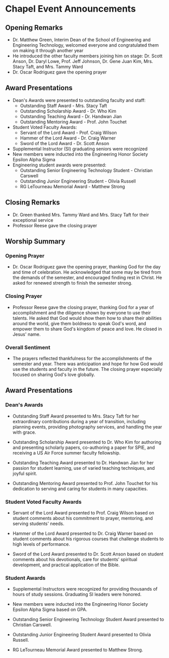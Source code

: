 

# Chapel Event Announcements

## Opening Remarks
- Dr. Matthew Green, Interim Dean of the School of Engineering and Engineering Technology, welcomed everyone and congratulated them on making it through another year
- He introduced the other faculty members joining him on stage: Dr. Scott Anson, Dr. Daryl Lowe, Prof. Jeff Johnson, Dr. Gene Juan Kim, Mrs. Stacy Taft, and Mrs. Tammy Ward
- Dr. Oscar Rodriguez gave the opening prayer

## Award Presentations
- Dean's Awards were presented to outstanding faculty and staff:
  - Outstanding Staff Award - Mrs. Stacy Taft
  - Outstanding Scholarship Award - Dr. Who Kim
  - Outstanding Teaching Award - Dr. Handwan Jian  
  - Outstanding Mentoring Award - Prof. John Touchet
- Student Voted Faculty Awards:
  - Servant of the Lord Award - Prof. Craig Wilson
  - Hammer of the Lord Award - Dr. Craig Warner
  - Sword of the Lord Award - Dr. Scott Anson
- Supplemental Instructor (SI) graduating seniors were recognized
- New members were inducted into the Engineering Honor Society Epsilon Alpha Sigma
- Engineering student awards were presented:
  - Outstanding Senior Engineering Technology Student - Christian Carswell
  - Outstanding Junior Engineering Student - Olivia Russell
  - RG LeTourneau Memorial Award - Matthew Strong
  
## Closing Remarks
- Dr. Green thanked Mrs. Tammy Ward and Mrs. Stacy Taft for their exceptional service
- Professor Reese gave the closing prayer


## Worship Summary

### Opening Prayer
- Dr. Oscar Rodriguez gave the opening prayer, thanking God for the day and time of celebration. He acknowledged that some may be tired from the demands of the semester, and encouraged finding rest in Christ. He asked for renewed strength to finish the semester strong. 

### Closing Prayer
- Professor Reese gave the closing prayer, thanking God for a year of accomplishment and the diligence shown by everyone to use their talents. He asked that God would show them how to share their abilities around the world, give them boldness to speak God's word, and empower them to share God's kingdom of peace and love. He closed in Jesus' name.

### Overall Sentiment
- The prayers reflected thankfulness for the accomplishments of the semester and year. There was anticipation and hope for how God would use the students and faculty in the future. The closing prayer especially focused on sharing God's love globally.


## Award Presentations

### Dean's Awards
- Outstanding Staff Award presented to Mrs. Stacy Taft for her extraordinary contributions during a year of transition, including planning events, providing photography services, and handling the year with grace.

- Outstanding Scholarship Award presented to Dr. Who Kim for authoring and presenting scholarly papers, co-authoring a paper for SPIE, and receiving a US Air Force summer faculty fellowship. 

- Outstanding Teaching Award presented to Dr. Handwan Jian for her passion for student learning, use of varied teaching techniques, and joyful spirit.

- Outstanding Mentoring Award presented to Prof. John Touchet for his dedication to serving and caring for students in many capacities.

### Student Voted Faculty Awards
- Servant of the Lord Award presented to Prof. Craig Wilson based on student comments about his commitment to prayer, mentoring, and serving students' needs.

- Hammer of the Lord Award presented to Dr. Craig Warner based on student comments about his rigorous courses that challenge students to high levels of performance. 

- Sword of the Lord Award presented to Dr. Scott Anson based on student comments about his devotionals, care for students' spiritual development, and practical application of the Bible.

### Student Awards
- Supplemental Instructors were recognized for providing thousands of hours of study sessions. Graduating SI leaders were honored.

- New members were inducted into the Engineering Honor Society Epsilon Alpha Sigma based on GPA.

- Outstanding Senior Engineering Technology Student Award presented to Christian Carswell.

- Outstanding Junior Engineering Student Award presented to Olivia Russell.

- RG LeTourneau Memorial Award presented to Matthew Strong.